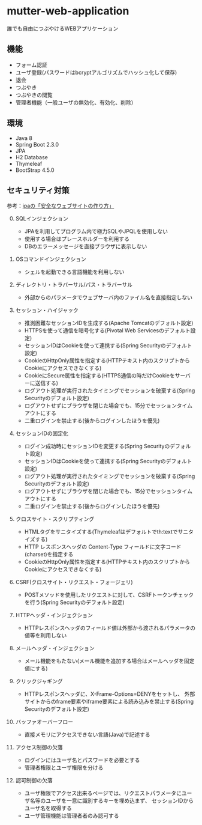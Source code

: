 # mutter-web-application
誰でも自由につぶやけるWEBアプリケーション
## 機能
* フォーム認証
* ユーザ登録(パスワードはbcryptアルゴリズムでハッシュ化して保存)
* 退会
* つぶやき
* つぶやきの閲覧
* 管理者機能（一般ユーザの無効化、有効化、削除）

## 環境
* Java 8
* Spring Boot 2.3.0
* JPA
* H2 Database
* Thymeleaf
* BootStrap 4.5.0

## セキュリティ対策
参考：[ipaの「安全なウェブサイトの作り方」](https://www.ipa.go.jp/files/000017316.pdf)

0. SQLインジェクション
    * JPAを利用してプログラム内で極力SQLやJPQLを使用しない
    * 使用する場合はプレースホルダーを利用する
    * DBのエラーメッセージを直接ブラウザに表示しない

0. OSコマンドインジェクション
    * シェルを起動できる言語機能を利用しない

0. ディレクトリ・トラバーサル/パス・トラバーサル
    * 外部からのパラメータでウェブサーバ内のファイル名を直接指定しない

0. セッション・ハイジャック
    * 推測困難なセッションIDを生成する(Apache Tomcatのデフォルト設定)
    * HTTPSを使って通信を暗号化する(Pivotal Web Servicesのデフォルト設定)
    * セッションIDはCookieを使って連携する(Spring Securityのデフォルト設定)
    * CookieのHttpOnly属性を指定する(HTTPテキスト内のスクリプトからCookieにアクセスできなくする)
    * CookieにSecure属性を指定する(HTTPS通信の時だけCookieをサーバーに送信する)
    * ログアウト処理が実行されたタイミングでセッションを破棄する(Spring Securityのデフォルト設定)
    * ログアウトせずにブラウザを閉じた場合でも、15分でセッションタイムアウトにする
    * 二重ログインを禁止する(後からログインしたほうを優先)

0. セッションIDの固定化
    * ログイン成功時にセッションIDを変更する(Spring Securityのデフォルト設定)
    * セッションIDはCookieを使って連携する(Spring Securityのデフォルト設定)
    * ログアウト処理が実行されたタイミングでセッションを破棄する(Spring Securityのデフォルト設定)
    * ログアウトせずにブラウザを閉じた場合でも、15分でセッションタイムアウトにする
    * 二重ログインを禁止する(後からログインしたほうを優先)

0. クロスサイト・スクリプティング
    * HTMLタグをサニタイズする(Thymeleafはデフォルトでth:textでサニタイズする)
    * HTTP レスポンスヘッダの Content-Type フィールドに文字コード(charset)を指定する
    * CookieのHttpOnly属性を指定する(HTTPテキスト内のスクリプトからCookieにアクセスできなくする)

0. CSRF(クロスサイト・リクエスト・フォージェリ)
    * POSTメソッドを使用したリクエストに対して、CSRFトークンチェックを行う(Spring Securityのデフォルト設定)

0. HTTPヘッダ・インジェクション
    * HTTPレスポンスヘッダのフィールド値は外部から渡されるパラメータの値等を利用しない

0. メールヘッダ・インジェクション
    * メール機能をもたない(メール機能を追加する場合はメールヘッダを固定値にする)

0. クリックジャギング
    * HTTPレスポンスヘッダに、X-Frame-Options=DENYをセットし、
    外部サイトからのframe要素やiframe要素による読み込みを禁止する(Spring Securityのデフォルト設定)　

0. バッファオーバーフロー
    * 直接メモリにアクセスできない言語(Java)で記述する

0. アクセス制御の欠落
    * ログインにはユーザ名とパスワードを必要とする
    * 管理者権限とユーザ権限を分ける

0. 認可制御の欠落
    * ユーザ権限でアクセス出来るページでは、リクエストパラメータにユーザ名等のユーザを一意に識別するキーを埋め込まず、
    セッションIDからユーザ名を取得する
    * ユーザ管理機能は管理者者のみ認可する
